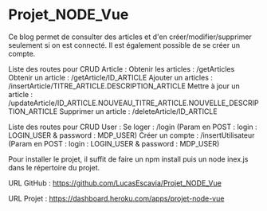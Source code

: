 # Projet_NODE_Vue

Ce blog permet de consulter des articles et d'en créer/modifier/supprimer seulement si on est connecté.
Il est également possible de se créer un compte.

Liste des routes pour CRUD Article : 
  Obtenir les articles : /getArticles
  Obtenir un article : /getArticle/ID_ARTICLE
  Ajouter un articles : /insertArticle/TITRE_ARTICLE.DESCRIPTION_ARTICLE
  Mettre à jour un article : /updateArticle/ID_ARTICLE.NOUVEAU_TITRE_ARTICLE.NOUVELLE_DESCRIPTION_ARTICLE
  Supprimer un article : /deleteArticle/ID_ARTICLE

Liste des routes pour CRUD User : 
  Se loger : /login (Param en POST : login : LOGIN_USER & password : MDP_USER)
  Créer un compte : /insertUtilisateur (Param en POST : login : LOGIN_USER & password : MDP_USER)

Pour installer le projet, il suffit de faire un npm install puis un node inex.js dans le répertoire du projet.

URL GitHub : https://github.com/LucasEscavia/Projet_NODE_Vue

URL Projet : https://dashboard.heroku.com/apps/projet-node-vue